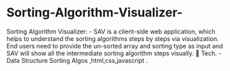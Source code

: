 # Sorting-Algorithm-Visualizer-
Sorting Algorithm Visualizer: - SAV is a client-side web application, which helps to understand the sorting algorithms steps by steps via visualization. End users need to provide the un-sorted array and sorting type as input and SAV will show all the intermediate sorting algorithm steps visually.  Tech. - Data Structure Sorting Algos ,html,css,javascript .
